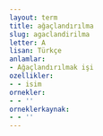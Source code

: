 ```yaml
---
layout: term
title: ağaçlandırılma
slug: agaclandirilma
letter: A
lisan: Türkçe
anlamlar:
- Ağaçlandırılmak işi
ozellikler:
- - isim
ornekler:
- - ''
orneklerkaynak:
- - ''
---
```

